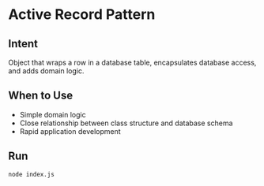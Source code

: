 # Active Record Pattern
## Intent
Object that wraps a row in a database table, encapsulates database access, and adds domain logic.
## When to Use
- Simple domain logic
- Close relationship between class structure and database schema
- Rapid application development
## Run
```bash
node index.js
```